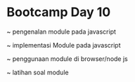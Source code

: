 # Bootcamp Day 10

~ pengenalan module pada javascript

~ implementasi Module pada javascript

~ penggunaan module di browser/node js

~ latihan soal module
